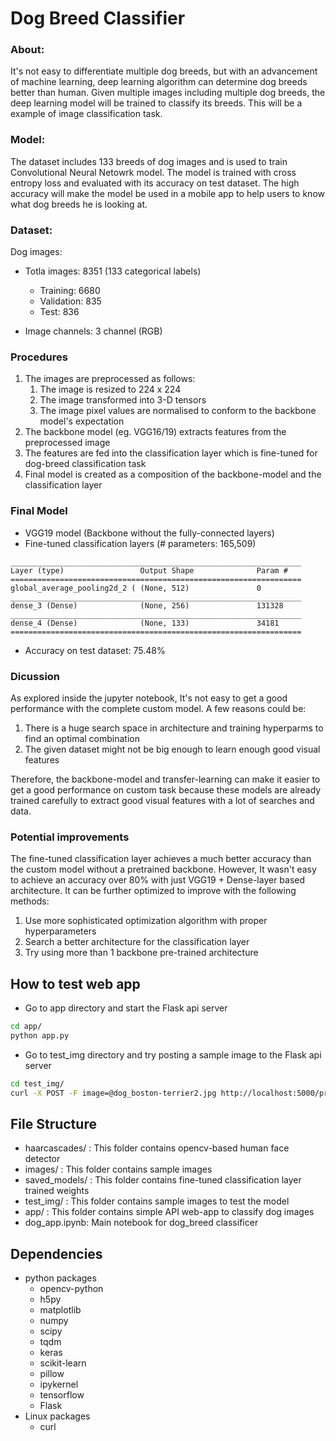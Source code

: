 # Dog Breed Classifier 

### About: 

It's not easy to differentiate multiple dog breeds, but with an advancement of machine learning, deep learning algorithm can determine dog breeds better than human. Given multiple images including multiple dog breeds, the deep learning model will be trained to classify its breeds. This will be a example of image classification task.

### Model:
The dataset includes 133 breeds of dog images and is used to train Convolutional Neural Netowrk model. The model is trained with cross entropy loss and evaluated with its accuracy on test dataset. The high accuracy will make the model be used in a mobile app to help users to know what dog breeds he is looking at.

### Dataset:

Dog images: 
- Totla images: 8351 (133 categorical labels)
  - Training: 6680
  - Validation: 835
  - Test: 836

- Image channels: 3 channel (RGB)

### Procedures
1. The images are preprocessed as follows:
    1. The image is resized to 224 x 224
    2. The image transformed into 3-D tensors
    3. The image pixel values are normalised to conform to the backbone model's expectation
2. The backbone model (eg. VGG16/19) extracts features from the preprocessed image
3. The features are fed into the classification layer which is fine-tuned for dog-breed classification task
4. Final model is created as a composition of the backbone-model and the classification layer

### Final Model
- VGG19 model (Backbone without the fully-connected layers)
- Fine-tuned classification layers (# parameters: 165,509)
```
_________________________________________________________________
Layer (type)                 Output Shape              Param #   
=================================================================
global_average_pooling2d_2 ( (None, 512)               0         
_________________________________________________________________
dense_3 (Dense)              (None, 256)               131328    
_________________________________________________________________
dense_4 (Dense)              (None, 133)               34181     
=================================================================
```

- Accuracy on test dataset: 75.48%

### Dicussion
As explored inside the jupyter notebook, It's not easy to get a good performance with the complete custom model. A few reasons could be:

1. There is a huge search space in architecture and training hyperparms to find an optimal combination
2. The given dataset might not be big enough to learn enough good visual features

Therefore, the backbone-model and transfer-learning can make it easier to get a good performance on custom task because these models are already trained carefully to extract good visual features with a lot of searches and data.

### Potential improvements

The fine-tuned classification layer achieves a much better accuracy than the custom model without a pretrained backbone. However, It wasn't easy to achieve an accuracy over 80% with just VGG19 + Dense-layer based architecture. It can be further optimized to improve with the following methods:

1. Use more sophisticated optimization algorithm with proper hyperparameters
2. Search a better architecture for the classification layer
3. Try using more than 1 backbone pre-trained architecture 

## How to test web app

- Go to app directory and start the Flask api server
```bash
cd app/
python app.py
```

- Go to test_img directory and try posting a sample image to the Flask api server
```bash
cd test_img/
curl -X POST -F image=@dog_boston-terrier2.jpg http://localhost:5000/predict
```


## File Structure

- haarcascades/ : This folder contains opencv-based human face detector
- images/ : This folder contains sample images
- saved_models/ : This folder contains fine-tuned classification layer trained weights
- test_img/ : This folder contains sample images to test the model
- app/ : This folder contains simple API web-app to classify dog images
- dog_app.ipynb: Main notebook for dog_breed classificer


## Dependencies

- python packages
  - opencv-python
  - h5py
  - matplotlib
  - numpy
  - scipy
  - tqdm
  - keras
  - scikit-learn
  - pillow
  - ipykernel
  - tensorflow
  - Flask
- Linux packages
  - curl